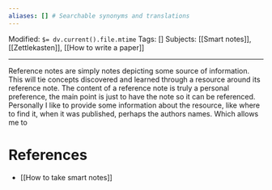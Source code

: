 ```yaml
---
aliases: [] # Searchable synonyms and translations
---
```

Modified: `$= dv.current().file.mtime`
Tags: []
Subjects: [[Smart notes]], [[Zettlekasten]], [[How to write a paper]]
****

Reference notes are simply notes depicting some source of information. This will tie concepts discovered and learned through a resource around its reference note.
The content of a reference note is truly a personal preference, the main point is just to have the note so it can be referenced.
Personally I like to provide some information about the resource, like where to find it, when it was published, perhaps the authors names. Which allows me to 

# References
- [[How to take smart notes]]